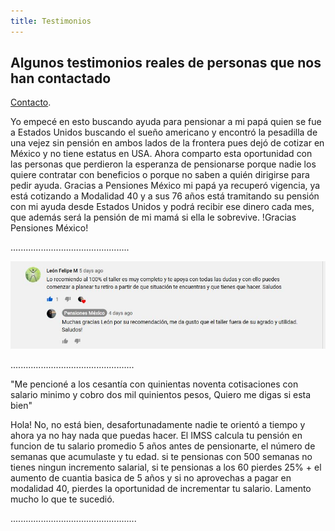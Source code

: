 ```yaml
---
title: Testimonios
---
```


## Algunos testimonios reales de personas que nos han contactado
[Contacto](2018/03/contacto.html).


Yo empecé en esto buscando ayuda para pensionar a mi papá quien se fue a Estados Unidos buscando el sueño americano y encontró la pesadilla de una vejez sin pensión en ambos lados de la frontera pues dejó de cotizar en México y no tiene estatus en USA. 
Ahora comparto esta oportunidad con las personas que perdieron la esperanza de pensionarse porque nadie los quiere contratar con beneficios o porque no saben a quién dirigirse para pedir ayuda. 
Gracias a Pensiones México mi papá ya recuperó vigencia, ya está cotizando a Modalidad 40 y a sus 76 años está tramitando su pensión con mi ayuda desde Estados Unidos y podrá recibir ese dinero cada mes, que además será la pensión de mi mamá si ella le sobrevive. !Gracias Pensiones México! 

...............................................

![Comentario en YouTube](../assets/images/comentario1.JPG)

.................................................

"Me pencioné a los cesantía con quinientas noventa cotisaciones con salario minimo y cobro dos mil quinientos pesos, Quiero me digas si esta bien"

Hola! No, no está bien, desafortunadamente nadie te orientó a tiempo y ahora ya no hay nada que puedas hacer. El IMSS calcula tu pensión en funcion de tu salario promedio 5 años antes de pensionarte, el número de semanas que acumulaste y tu edad. si te pensionas con 500 semanas no tienes ningun incremento salarial, si te pensionas a los 60 pierdes 25% + el aumento de cuantia basica de 5 años y si no aprovechas a pagar en modalidad 40, pierdes la oportunidad de incrementar tu salario. Lamento mucho lo que te sucedió. 

..................................................

